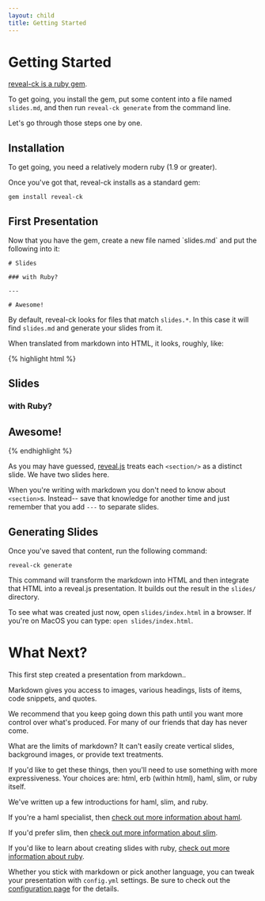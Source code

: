 ```yaml
---
layout: child
title: Getting Started
---
```


# Getting Started

<p class="lead">
<a href="http://rubygems.org/gems/reveal-ck">reveal-ck is a ruby
gem</a>.
</p>

To get going, you install the gem, put some content into a file named
`slides.md`, and then run `reveal-ck generate` from the command line.

Let's go through those steps one by one.

## Installation

<p class="lead">
To get going, you need a relatively modern ruby (1.9 or greater).
</p>

Once you've got that, reveal-ck installs as a standard gem:

```
gem install reveal-ck
```

## First Presentation

<p class="lead">
Now that you have the gem, create a new file named `slides.md` and
put the following into it:
</p>

```
# Slides

### with Ruby?

---

# Awesome!
```

By default, reveal-ck looks for files that match `slides.*`. In this
case it will find `slides.md` and generate your slides from it.

When translated from markdown into HTML, it looks, roughly, like:

{% highlight html %}
<section>
  <h1>Slides</h1>
  <h3>with Ruby?</h3>
</section>
<section>
  <h1>Awesome!</h1>
</section>
{% endhighlight %}

As you may have guessed, [reveal.js][reveal.js] treats each
`<section/>` as a distinct slide. We have two slides here.

When you're writing with markdown you don't need to know about
`<section>`s. Instead-- save that knowledge for another time and just
remember that you add `---` to separate slides.

## Generating Slides

<p class="lead">
Once you've saved that content, run the following command:
</p>

```
reveal-ck generate
```

This command will transform the markdown into HTML and then integrate
that HTML into a reveal.js presentation. It builds out the result in
the `slides/` directory.

To see what was created just now, open `slides/index.html` in a
browser. If you're on MacOS you can type: `open slides/index.html`.

# What Next?

<p class="lead">
This first step created a presentation from markdown..
</p>

Markdown gives you access to images, various headings, lists of items,
code snippets, and quotes.

We recommend that you keep going down this path until you want more
control over what's produced. For many of our friends that day has
never come.

<p class="lead">
What are the limits of markdown? It can't easily create vertical
slides, background images, or provide text treatments.
</p>

If you'd like to get these things, then you'll need to use something
with more expressiveness. Your choices are: html, erb (within html),
haml, slim, or ruby itself.

We've written up a few introductions for haml, slim, and ruby.

If you're a haml specialist, then
[check out more information about haml][haml].

If you'd prefer slim, then
[check out more information about slim][slim].

If you'd like to learn about creating slides with ruby,
[check out more information about ruby][ruby].

<p class="lead">
Whether you stick with markdown or pick another language, you can
tweak your presentation with <code>config.yml</code> settings. Be sure
to check out the <a href="../config">configuration page</a> for the details.
</p>

[reveal.js]:     http://lab.hakim.se/reveal-js/#/
[haml]:          ../haml
[ruby]:          ../ruby
[slim]:          ../slim
